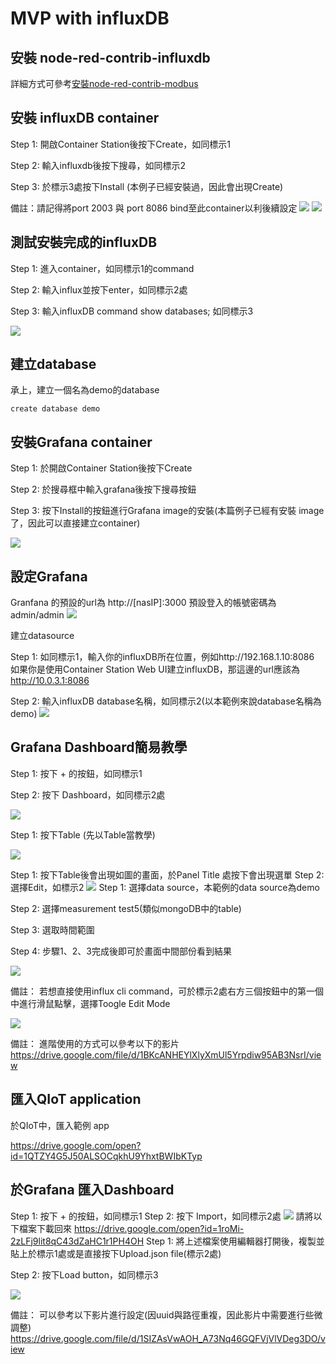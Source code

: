 # MVP with influxDB

## 安裝 node-red-contrib-influxdb

詳細方式可參考[安裝node-red-contrib-modbus](https://hackmd.io/VhjxJC_rQLG3IAQkxFg80Q?both)

## 安裝 influxDB container

Step 1: 開啟Container Station後按下Create，如同標示1

Step 2: 輸入influxdb後按下搜尋，如同標示2

Step 3: 於標示3處按下Install (本例子已經安裝過，因此會出現Create)

備註：請記得將port 2003 與 port 8086 bind至此container以利後續設定
![](https://i.imgur.com/nJmwAsf.png)
![](https://i.imgur.com/HK77Aqw.png)


## 測試安裝完成的influxDB
Step 1: 進入container，如同標示1的command

Step 2: 輸入influx並按下enter，如同標示2處

Step 3: 輸入influxDB command show databases; 如同標示3

![](https://i.imgur.com/bdyYK1s.png)


## 建立database
承上，建立一個名為demo的database
```
create database demo
```

## 安裝Grafana container
Step 1: 於開啟Container Station後按下Create

Step 2: 於搜尋框中輸入grafana後按下搜尋按鈕

Step 3: 按下Install的按鈕進行Grafana image的安裝(本篇例子已經有安裝 image了，因此可以直接建立container)

![](https://i.imgur.com/As3LDIT.png)

## 設定Grafana
Granfana 的預設的url為 http://[nasIP]:3000
預設登入的帳號密碼為 admin/admin
![](https://i.imgur.com/SYYc2i8.png)

建立datasource

Step 1: 如同標示1，輸入你的influxDB所在位置，例如http://192.168.1.10:8086
如果你是使用Container Station Web UI建立influxDB，那這邊的url應該為 http://10.0.3.1:8086

Step 2: 輸入influxDB database名稱，如同標示2(以本範例來說database名稱為demo)
![](https://i.imgur.com/pbC2yA5.png)

## Grafana Dashboard簡易教學
Step 1: 按下 + 的按鈕，如同標示1

Step 2: 按下 Dashboard，如同標示2處

![](https://i.imgur.com/vGcwLtE.png)

Step 1: 按下Table (先以Table當教學)

![](https://i.imgur.com/D6ruBaA.png)

Step 1: 按下Table後會出現如圖的畫面，於Panel Title 處按下會出現選單
Step 2: 選擇Edit，如標示2
![](https://i.imgur.com/tM9tU63.png)
Step 1: 選擇data source，本範例的data source為demo

Step 2: 選擇measurement test5(類似mongoDB中的table)

Step 3: 選取時間範圍

Step 4: 步驟1、2、3完成後即可於畫面中間部份看到結果

![](https://i.imgur.com/jPxHI3a.png)

備註：
若想直接使用influx cli command，可於標示2處右方三個按鈕中的第一個中進行滑鼠點擊，選擇Toogle Edit Mode

![](https://i.imgur.com/jTskLsl.png)

備註：
進階使用的方式可以參考以下的影片
https://drive.google.com/file/d/1BKcANHEYlXlyXmUl5Yrpdiw95AB3NsrI/view


## 匯入QIoT application

於QIoT中，匯入範例 app

https://drive.google.com/open?id=1QTZY4G5J50ALSOCqkhU9YhxtBWIbKTyp


## 於Grafana 匯入Dashboard

Step 1: 按下 + 的按鈕，如同標示1
Step 2: 按下 Import，如同標示2處 
![](https://i.imgur.com/QSNjDdy.png)
請將以下檔案下載回來
https://drive.google.com/open?id=1roMi-2zLFj9lit8qC43dZaHC1r1PH4OH
Step 1: 將上述檔案使用編輯器打開後，複製並貼上於標示1處或是直接按下Upload.json file(標示2處)

Step 2: 按下Load button，如同標示3

![](https://i.imgur.com/aaszr2N.png)

備註：
可以參考以下影片進行設定(因uuid與路徑重複，因此影片中需要進行些微調整)
https://drive.google.com/file/d/1SIZAsVwAOH_A73Nq46GQFVjVlVDeg3DO/view

